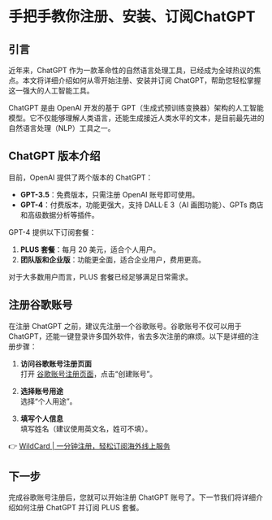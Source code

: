 # 手把手教你注册、安装、订阅ChatGPT

## 引言

近年来，ChatGPT 作为一款革命性的自然语言处理工具，已经成为全球热议的焦点。本文将详细介绍如何从零开始注册、安装并订阅 ChatGPT，帮助您轻松掌握这一强大的人工智能工具。

ChatGPT 是由 OpenAI 开发的基于 GPT（生成式预训练变换器）架构的人工智能模型。它不仅能够理解人类语言，还能生成接近人类水平的文本，是目前最先进的自然语言处理（NLP）工具之一。

## ChatGPT 版本介绍

目前，OpenAI 提供了两个版本的 ChatGPT：

- **GPT-3.5**：免费版本，只需注册 OpenAI 账号即可使用。  
- **GPT-4**：付费版本，功能更强大，支持 DALL·E 3（AI 画图功能）、GPTs 商店和高级数据分析等插件。  

GPT-4 提供以下订阅套餐：

1. **PLUS 套餐**：每月 20 美元，适合个人用户。  
2. **团队版和企业版**：功能更全面，适合企业用户，费用更高。  

对于大多数用户而言，PLUS 套餐已经足够满足日常需求。

## 注册谷歌账号

在注册 ChatGPT 之前，建议先注册一个谷歌账号。谷歌账号不仅可以用于 ChatGPT，还能一键登录许多国外软件，省去多次注册的麻烦。以下是详细的注册步骤：

1. **访问谷歌账号注册页面**  
   打开 [谷歌账号注册页面](https://accounts.google.com/)，点击“创建账号”。  
   
2. **选择账号用途**  
   选择“个人用途”。  
   
3. **填写个人信息**  
   填写姓名（建议使用英文名，姓可不填）。  

👉 [WildCard | 一分钟注册，轻松订阅海外线上服务](https://bbtdd.com/WildCard)

## 下一步

完成谷歌账号注册后，您就可以开始注册 ChatGPT 账号了。下一节我们将详细介绍如何注册 ChatGPT 并订阅 PLUS 套餐。